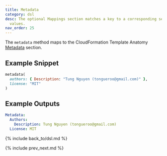 ```yaml
---
title: Metadata
category: dsl
desc: The optional Mappings section matches a key to a corresponding set of named
  values.
nav_order: 25
---
```


The `metadata` method maps to the CloudFormation Template Anatomy [Metadata](https://docs.aws.amazon.com/AWSCloudFormation/latest/UserGuide/metadata-section-structure.html) section.

## Example Snippet

```ruby
metadata(
  authors: { Description: "Tung Nguyen (tongueroo@gmail.com)" },
  license: "MIT"
)
```

## Example Outputs

```yaml
Metadata:
  Authors:
    Description: Tung Nguyen (tongueroo@gmail.com)
  License: MIT
```

{% include back_to/dsl.md %}

{% include prev_next.md %}
